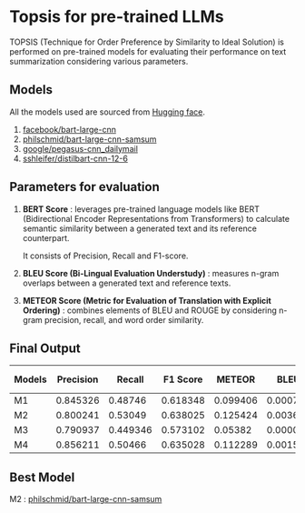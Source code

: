 # Topsis for pre-trained LLMs
TOPSIS (Technique for Order Preference by Similarity to Ideal Solution) is performed on pre-trained models for evaluating their performance on text summarization considering various parameters.

## Models
All the models used are sourced from [Hugging face](https://huggingface.co).
1. [facebook/bart-large-cnn](https://huggingface.co/facebook/bart-large-cnn)
2. [philschmid/bart-large-cnn-samsum](https://huggingface.co/philschmid/bart-large-cnn-samsum)
3. [google/pegasus-cnn_dailymail](https://huggingface.co/google/pegasus-cnn_dailymail)
4. [sshleifer/distilbart-cnn-12-6](https://huggingface.co/sshleifer/distilbart-cnn-12-6)

## Parameters for evaluation
1. **BERT Score** : leverages pre-trained language models like BERT (Bidirectional Encoder Representations from Transformers) to calculate semantic similarity between a generated text and its reference counterpart.
  
   It consists of Precision, Recall and F1-score.
   
2. **BLEU Score (Bi-Lingual Evaluation Understudy)** : measures n-gram overlaps between a generated text and reference texts.
3. **METEOR Score (Metric for Evaluation of Translation with Explicit Ordering)** : combines elements of BLEU and ROUGE by considering n-gram precision, recall, and word order similarity.

## Final Output
Models | Precision | Recall | F1 Score | METEOR | BLEU | Topsis Score | Rank
--- | --- | --- | --- |--- |--- |--- |--- 
M1 | 0.845326 | 0.48746 | 0.618348 | 0.099406 | 0.000768 | 0.291483 | 3
M2 | 0.800241 | 0.53049 | 0.638025 | 0.125424 | 0.003623 | 1.000000 | 1
M3 | 0.790937 | 0.449346 | 0.573102 | 0.05382 | 0.00001 | 0.000000 | 4
M4 | 0.856211 | 0.50466 | 0.635028 | 0.112289 | 0.001518 | 0.475114 | 2

## Best Model
M2 : [philschmid/bart-large-cnn-samsum](https://huggingface.co/philschmid/bart-large-cnn-samsum)
